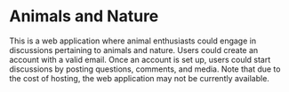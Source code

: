# Animals and Nature

This is a web application where animal enthusiasts could engage in discussions pertaining to animals and nature.  Users could create an account with a valid email.  Once an account is set up, users could start discussions by posting questions, comments, and media.  Note that due to the cost of hosting, the web application may not be currently available.
